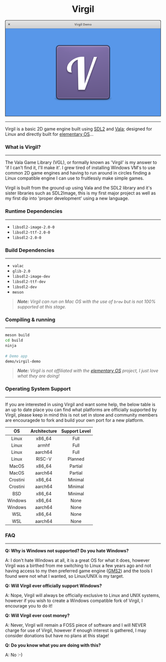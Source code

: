 <h1 align="center">Virgil</h1>

<div align="center">
    <img src="assets/demo.png" alt="Demo image">
</div>

---

Virgil is a basic 2D game engine built using [SDL2](https://www.libsdl.org/index.php) and [Vala](https://wiki.gnome.org/Projects/Vala); designed for Linux and directly built for [elementary OS](https://elementary.io)...

### What is Virgil?
---

The Vala Game Library (VGL), or formally known as 'Virgil' is my answer to 'if I can't find it, I'll make it'. I grew tired of installing Windows VM's to use common 2D game engines and having to run around in circles finding a Linux compatible engine I can use to fruitlessly make simple games.

Virgil is built from the ground up using Vala and the SDL2 library and it's sister libraries such as SDL2Image, this is my first major project as well as my first dip into 'proper development' using a new language.

### Runtime Dependencies
---

- `libsdl2-image-2.0-0`
- `libsdl2-ttf-2.0-0`
- `libsdl2-2.0-0`

### Build Dependencies
---

- `valac`
- `glib-2.0`
- `libsdl2-image-dev`
- `libsdl2-ttf-dev`
- `libsdl2-dev`
- `meson`

> _**Note:** Virgil can run on Mac OS with the use of `brew` but is not 100% supported at this stage._

### Compiling &amp; running
---

```sh
meson build
cd build
ninja

# Demo app
demo/virgil-demo
```

> _**Note:** Virgil is not affiliated with the [elementary OS](https://elementary.io) project, I just love what they are doing!_

### Operating System Support
---

If you are interested in using Virgil and want some help, the below table is an up to date place you can find what platforms are officially supported by Virgil, please keep in mind this is not set in stone and community members are encouragede to fork and build your own port for a new platform.

| OS | Architecture | Support Level |
|:-:|:-:|:-:|
| Linux | x86_64 | Full |
| Linux | armhf | Full |
| Linux | aarch64 | Full |
| Linux | RISC-V | Planned |
| MacOS | x86_64 | Partial |
| MacOS | aarch64 | Partial |
| Crostini | x86_64 | Minimal |
| Crostini | aarch64 | Minimal |
| BSD | x86_64 | Minimal |
| Windows | x86_64 | None |
| Windows | aarch64 | None |
| WSL | x86_64 | None |
| WSL | aarch64 | None |

### FAQ
---

**Q: Why is Windows not supported? Do you hate Windows?**

A: I don't hate Windows at all, it is a great OS for what it does, however Virgil was a birthed from me switching to Linux a few years ago and not having access to my then preferred game engine ([GMS2](https://www.yoyogames.com/)) and the tools I found were not what I wanted, so Linux/UNIX is my target.

**Q: Will Virgil ever officially support Windows?**

A: Nope, Virgil will always be officially exclusive to Linux and UNIX systems, however if you wish to create a Windows compatible fork of Virgil, I encourage you to do it!

**Q: Will Virgil ever cost money?**

A: Never, Virgil will remain a FOSS piece of software and I will NEVER charge for use of Virgil, however if enough interest is gathered, I may consider donations but have no plans at this stage!

**Q: Do you know what you are doing with this?**

A: No :-)
